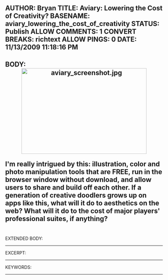 AUTHOR: Bryan
TITLE: Aviary: Lowering the Cost of Creativity?
BASENAME: aviary_lowering_the_cost_of_creativity
STATUS: Publish
ALLOW COMMENTS: 1
CONVERT BREAKS: richtext
ALLOW PINGS: 0
DATE: 11/13/2009 11:18:16 PM
-----
BODY:
<span class="mt-enclosure mt-enclosure-image" style="display: inline;"><a href="http://leftsider.com/leftsider/images/aviary_screenshot.jpg"><img alt="aviary_screenshot.jpg" src="http://leftsider.com/leftsider/assets_c/2009/11/aviary_screenshot-thumb-400x274-4.jpg" class="mt-image-center" style="margin: 0pt auto 20px; text-align: center; display: block;" height="274" width="400" /></a></span>I'm really intrigued by this: illustration, color and photo manipulation tools that are FREE, run in the browser window without download, and allow users to share and build off each other. If a generation of creative doodlers grows up on apps like this, what will it do to aesthetics on the web? What will it do to the cost of major players' professional suites, if anything?<div><br /></div>
-----
EXTENDED BODY:

-----
EXCERPT:

-----
KEYWORDS:

-----



